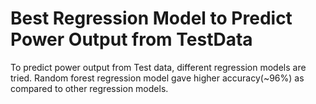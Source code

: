 # Best Regression Model to Predict Power Output from TestData

To predict power output from Test data, different regression models are tried. Random forest regression model gave higher accuracy(~96%) as compared to other regression models.
